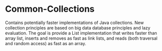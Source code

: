 Common-Collections
==================

Contains potentially faster implementations of Java collections.  New collection principles are based on big data database principles and lazy evaluation.  The goal is provide a List implementation that writes faster than array list, inserts and removes as fast as link lists, and reads (both traversal and random access) as fast as an array.
